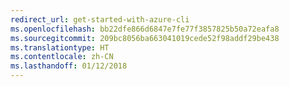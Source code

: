 ```yaml
---
redirect_url: get-started-with-azure-cli
ms.openlocfilehash: bb22dfe866d6847e7fe77f3857825b50a72eafa8
ms.sourcegitcommit: 209bc8056ba663041019cede52f98addf29be438
ms.translationtype: HT
ms.contentlocale: zh-CN
ms.lasthandoff: 01/12/2018
---
```

